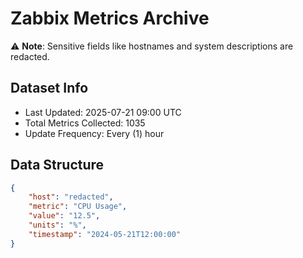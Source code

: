 # Zabbix Metrics Archive

⚠️ **Note**: Sensitive fields like hostnames and system descriptions are redacted.

## Dataset Info
- Last Updated: 2025-07-21 09:00 UTC
- Total Metrics Collected: 1035
- Update Frequency: Every (1) hour

## Data Structure
```json
{
    "host": "redacted",
    "metric": "CPU Usage",
    "value": "12.5",
    "units": "%",
    "timestamp": "2024-05-21T12:00:00"
}
```
